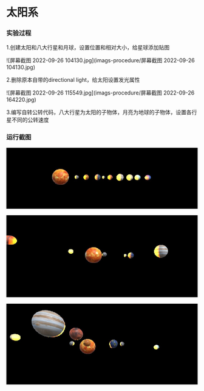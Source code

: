 # 太阳系

### 实验过程

1.创建太阳和八大行星和月球，设置位置和相对大小，给星球添加贴图

![屏幕截图 2022-09-26 104130.jpg](imags-procedure/屏幕截图 2022-09-26 104130.jpg)

2.删除原本自带的directional light，给太阳设置发光属性

![屏幕截图 2022-09-26 115549.jpg](imags-procedure/屏幕截图 2022-09-26 164220.jpg)

3.编写自转公转代码，八大行星为太阳的子物体，月亮为地球的子物体，设置各行星不同的公转速度

### 运行截图

![3.jpg](imags-procedure/3.jpg)

![1.jpg](imags-procedure/1.jpg)

![2.jpg](imags-procedure/2.jpg)
